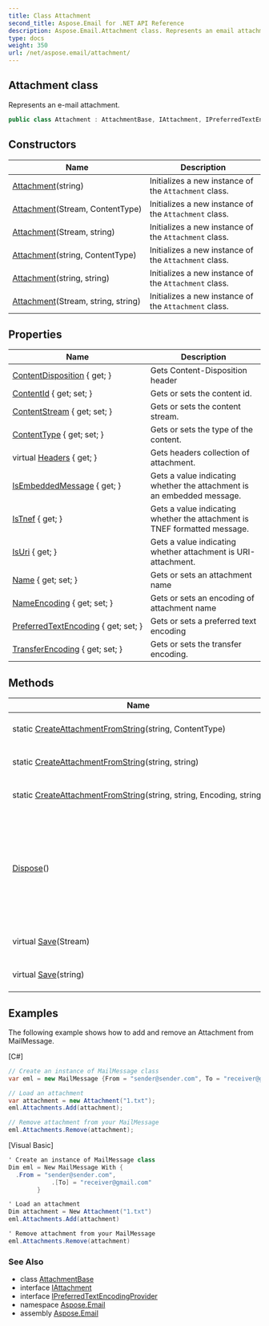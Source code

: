 ```yaml
---
title: Class Attachment
second_title: Aspose.Email for .NET API Reference
description: Aspose.Email.Attachment class. Represents an email attachment
type: docs
weight: 350
url: /net/aspose.email/attachment/
---
```

## Attachment class

Represents an e-mail attachment.

```csharp
public class Attachment : AttachmentBase, IAttachment, IPreferredTextEncodingProvider
```

## Constructors

| Name | Description |
| --- | --- |
| [Attachment](attachment/#constructor_3)(string) | Initializes a new instance of the `Attachment` class. |
| [Attachment](attachment/#constructor)(Stream, ContentType) | Initializes a new instance of the `Attachment` class. |
| [Attachment](attachment/#constructor_1)(Stream, string) | Initializes a new instance of the `Attachment` class. |
| [Attachment](attachment/#constructor_4)(string, ContentType) | Initializes a new instance of the `Attachment` class. |
| [Attachment](attachment/#constructor_5)(string, string) | Initializes a new instance of the `Attachment` class. |
| [Attachment](attachment/#constructor_2)(Stream, string, string) | Initializes a new instance of the `Attachment` class. |

## Properties

| Name | Description |
| --- | --- |
| [ContentDisposition](../../aspose.email/attachment/contentdisposition/) { get; } | Gets Content-Disposition header |
| [ContentId](../../aspose.email/attachmentbase/contentid/) { get; set; } | Gets or sets the content id. |
| [ContentStream](../../aspose.email/attachmentbase/contentstream/) { get; set; } | Gets or sets the content stream. |
| [ContentType](../../aspose.email/attachmentbase/contenttype/) { get; set; } | Gets or sets the type of the content. |
| virtual [Headers](../../aspose.email/attachmentbase/headers/) { get; } | Gets headers collection of attachment. |
| [IsEmbeddedMessage](../../aspose.email/attachment/isembeddedmessage/) { get; } | Gets a value indicating whether the attachment is an embedded message. |
| [IsTnef](../../aspose.email/attachment/istnef/) { get; } | Gets a value indicating whether the attachment is TNEF formatted message. |
| [IsUri](../../aspose.email/attachment/isuri/) { get; } | Gets a value indicating whether attachment is URI-attachment. |
| [Name](../../aspose.email/attachment/name/) { get; set; } | Gets or sets an attachment name |
| [NameEncoding](../../aspose.email/attachment/nameencoding/) { get; set; } | Gets or sets an encoding of attachment name |
| [PreferredTextEncoding](../../aspose.email/attachment/preferredtextencoding/) { get; set; } | Gets or sets a preferred text encoding |
| [TransferEncoding](../../aspose.email/attachmentbase/transferencoding/) { get; set; } | Gets or sets the transfer encoding. |

## Methods

| Name | Description |
| --- | --- |
| static [CreateAttachmentFromString](../../aspose.email/attachment/createattachmentfromstring/#createattachmentfromstring)(string, ContentType) | Creates the attachment from string. |
| static [CreateAttachmentFromString](../../aspose.email/attachment/createattachmentfromstring/#createattachmentfromstring_1)(string, string) | Creates the attachment from string. |
| static [CreateAttachmentFromString](../../aspose.email/attachment/createattachmentfromstring/#createattachmentfromstring_2)(string, string, Encoding, string) | Creates the attachment from string. |
| [Dispose](../../aspose.email/attachmentbase/dispose/)() | Performs application-defined tasks associated with freeing, releasing, or resetting unmanaged resources. |
| virtual [Save](../../aspose.email/attachmentbase/save/)(Stream) | Saves the specified stream. |
| virtual [Save](../../aspose.email/attachmentbase/save/)(string) | Saves the specified file name. |

## Examples

The following example shows how to add and remove an Attachment from MailMessage.

[C#]

```csharp
// Create an instance of MailMessage class
var eml = new MailMessage {From = "sender@sender.com", To = "receiver@gmail.com"};

// Load an attachment
var attachment = new Attachment("1.txt");
eml.Attachments.Add(attachment);

// Remove attachment from your MailMessage
eml.Attachments.Remove(attachment);
```

[Visual Basic]

```csharp
' Create an instance of MailMessage class
Dim eml = New MailMessage With {
  .From = "sender@sender.com",
			.[To] = "receiver@gmail.com"
		}

' Load an attachment
Dim attachment = New Attachment("1.txt")
eml.Attachments.Add(attachment)

' Remove attachment from your MailMessage
eml.Attachments.Remove(attachment)
```

### See Also

* class [AttachmentBase](../attachmentbase/)
* interface [IAttachment](../iattachment/)
* interface [IPreferredTextEncodingProvider](../ipreferredtextencodingprovider/)
* namespace [Aspose.Email](../../aspose.email/)
* assembly [Aspose.Email](../../)



